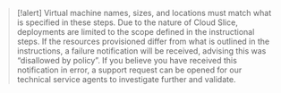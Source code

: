 >[!alert] Virtual machine names, sizes, and locations must match what is specified in these steps. Due to the nature of Cloud Slice, deployments are limited to the scope defined in the instructional steps.  If the resources provisioned differ from what is outlined in the instructions, a failure notification will be received, advising this was “disallowed by policy”.   If you believe you have received this notification in error, a support request can be opened for our technical service agents to investigate further and validate.